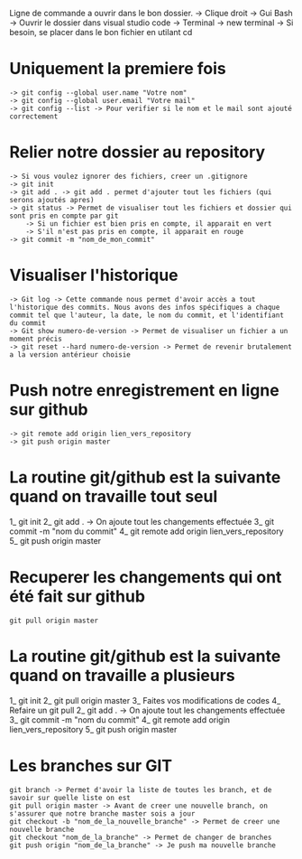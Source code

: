 Ligne de commande a ouvrir dans le bon dossier.
    -> Clique droit -> Gui Bash 
    -> Ouvrir le dossier dans visual studio code -> Terminal -> new terminal
    -> Si besoin, se placer dans le bon fichier en utilant cd 

# Uniquement la premiere fois

    -> git config --global user.name "Votre nom"
    -> git config --global user.email "Votre mail"
    -> git config --list -> Pour verifier si le nom et le mail sont ajouté correctement

# Relier notre dossier au repository 

    -> Si vous voulez ignorer des fichiers, creer un .gitignore
    -> git init 
    -> git add . -> git add . permet d'ajouter tout les fichiers (qui serons ajoutés apres)
    -> git status -> Permet de visualiser tout les fichiers et dossier qui sont pris en compte par git
        -> Si un fichier est bien pris en compte, il apparait en vert
        -> S'il n'est pas pris en compte, il apparait en rouge
    -> git commit -m "nom_de_mon_commit"

# Visualiser l'historique

    -> Git log -> Cette commande nous permet d'avoir accès a tout l'historique des commits. Nous avons des infos spécifiques a chaque commit tel que l'auteur, la date, le nom du commit, et l'identifiant du commit 
    -> Git show numero-de-version -> Permet de visualiser un fichier a un moment précis
    -> git reset --hard numero-de-version -> Permet de revenir brutalement a la version antérieur choisie


# Push notre enregistrement en ligne sur github

    -> git remote add origin lien_vers_repository
    -> git push origin master

# La routine git/github est la suivante quand on travaille tout seul

1_ git init
2_ git add . -> On ajoute tout les changements effectuée
3_ git commit -m "nom du commit" 
4_ git remote add origin lien_vers_repository
5_ git push origin master


# Recuperer les changements qui ont été fait sur github

    git pull origin master

# La routine git/github est la suivante quand on travaille a plusieurs

1_ git init
2_ git pull origin master
3_ Faites vos modifications de codes
4_ Refaire un git pull
2_ git add . -> On ajoute tout les changements effectuée
3_ git commit -m "nom du commit" 
4_ git remote add origin lien_vers_repository
5_ git push origin master

# Les branches sur GIT

    git branch -> Permet d'avoir la liste de toutes les branch, et de savoir sur quelle liste on est
    git pull origin master -> Avant de creer une nouvelle branch, on s'assurer que notre branche master sois a jour
    git checkout -b "nom_de_la_nouvelle_branche" -> Permet de creer une nouvelle branche
    git checkout "nom_de_la_branche" -> Permet de changer de branches
    git push origin "nom_de_la_branche" -> Je push ma nouvelle branche


    
    

    
